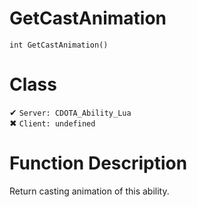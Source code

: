 # GetCastAnimation
```
int GetCastAnimation()
```
# Class
✔ `Server: CDOTA_Ability_Lua`  
✖ `Client: undefined`  

# Function Description
Return casting animation of this ability.
